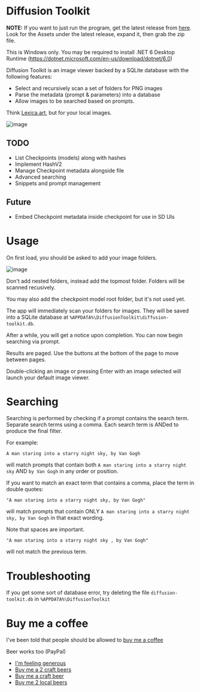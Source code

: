 # Diffusion Toolkit

**NOTE:** If you want to just run the program, get the latest release from [here](https://github.com/RupertAvery/DiffusionToolkit/releases). Look for the Assets under the latest release, expand it, then grab the zip file.

This is Windows only. You may be required to install .NET 6 Desktop Runtime (https://dotnet.microsoft.com/en-us/download/dotnet/6.0)

Diffusion Toolkit is an image viewer backed by a SQLite database with the following features:

* Select and recursively scan a set of folders for PNG images 
* Parse the metadata (prompt & parameters) into a database
* Allow images to be searched based on prompts.

Think [Lexica.art](https://lexica.art/), but for your local images.

![image](https://user-images.githubusercontent.com/1910659/205200866-cac98b62-658c-4908-a188-09870d13acae.png)

## TODO

* List Checkpoints (models) along with hashes
* Implement HashV2
* Manage Checkpoint metadata alongside file
* Advanced searching
* Snippets and prompt management

## Future

* Embed Checkpoint metadata inside checkpoint for use in SD UIs

# Usage

On first load, you should be asked to add your image folders.

![image](https://user-images.githubusercontent.com/1910659/205201001-de9cfd43-554a-447c-bba4-36f674eb0c54.png)

Don't add nested folders, instead add the topmost folder. Folders will be scanned recusively.

You may also add the checkpoint model root folder, but it's not used yet.

The app will immediately scan your folders for images. They will be saved into a SQLite database at `%APPDATA%\DiffusionToolkit\diffusion-toolkit.db`.

After a while, you will get a notice upon completion. You can now begin searching via prompt.

Results are paged. Use the buttons at the bottom of the page to move between pages.

Double-clicking an image or pressing Enter with an image selected will launch your default image viewer.

# Searching

Searching is performed by checking if a prompt contains the search term.  Separate search terms using a comma. Each search term is ANDed to produce the final filter. 

For example:

```
A man staring into a starry night sky, by Van Gogh
```

will match prompts that contain both `A man staring into a starry night sky` AND `by Van Gogh` in any order or position.

If you want to match an exact term that contains a comma, place the term in double quotes:

```
"A man staring into a starry night sky, by Van Gogh"
```

will match prompts that contain ONLY `A man staring into a starry night sky, by Van Gogh` in that exact wording.

Note that spaces are important.

```
"A man staring into a starry night sky , by Van Gogh"
```

will not match the previous term.



# Troubleshooting

If you get some sort of database error, try deleting the file `diffusion-toolkit.db` in `%APPDATA%\DiffusionToolkit`

# Buy me a coffee

I've been told that people should be allowed to [buy me a coffee](https://www.buymeacoffee.com/rupertavery)

Beer works too (PayPal)

* [I'm feeling generous](https://www.paypal.me/rupertavery/25.00?locale.x=en_US)
* [Buy me a 2 craft beers](https://www.paypal.me/rupertavery/10.00?locale.x=en_US)
* [Buy me a craft beer](https://www.paypal.me/rupertavery/5.00?locale.x=en_US)
* [Buy me 2 local beers](https://www.paypal.me/rupertavery/3.00?locale.x=en_US)
